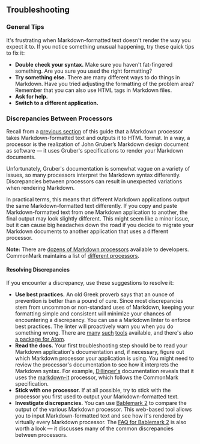 ## Troubleshooting



### General Tips

It's frustrating when Markdown-formatted text doesn't render the way you expect it to. If you notice something unusual happening, try these quick tips to fix it:

- **Double check your syntax.** Make sure you haven't fat-fingered something. Are you sure you used the right formatting? 
- **Try something else.** There are many different ways to do things in Markdown. Have you tried adjusting the formatting of the problem area? Remember that you can also use HTML tags in Markdown files.
- **Ask for help.**
- **Switch to a different application.**


### Discrepancies Between Processors

Recall from a [previous section](#how-does-it-work) of this guide that a Markdown processor takes Markdown-formatted text and outputs it to HTML format. In a way, a processor is the realization of John Gruber’s Markdown design document as software — it uses Gruber's specifications to render your Markdown documents.

Unfortunately, Gruber's documentation is somewhat vague on a variety of issues, so many processors interpret the Markdown syntax differently. Discrepancies between processors can result in unexpected variations when rendering Markdown.

In practical terms, this means that different Markdown applications output the same Markdown-formatted text differently. If you copy and paste Markdown-formatted text from one Markdown application to another, the final output may look slightly different. This might seem like a minor issue, but it can cause big headaches down the road if you decide to migrate your Markdown documents to another application that uses a different processor.

<div class="alert alert-info">
  <i class="fa fa-info-circle" aria-hidden="true"></i> <strong>Note:</strong> There are <a href="https://github.com/markdown/markdown.github.com/wiki/Implementations">dozens of Markdown processors</a> available to developers. CommonMark maintains a list of <a href="https://github.com/jgm/CommonMark/wiki/List-of-CommonMark-Implementations">different processors</a>.
</div>

#### Resolving Discrepancies

If you encounter a discrepancy, use these suggestions to resolve it:

- **Use best practices.** An old Greek proverb says that an ounce of prevention is better than a pound of cure. Since most discrepancies stem from uncommon or non-standard uses of Markdown, keeping your formatting simple and consistent will minimize your chances of encountering a discrepancy. You can use a Markdown linter to enforce best practices. The linter will proactively warn you when you do something wrong. There are [many](https://github.com/mivok/markdownlint) [such](https://github.com/DavidAnson/markdownlint) [tools](https://github.com/wooorm/remark-lint) available, and there's also [a package for Atom](https://atom.io/packages/linter-markdown).
- **Read the docs.** Your first troubleshooting step should be to read your Markdown application's documentation and, if necessary, figure out which Markdown processor your application is using. You might need to review the processor's documentation to see how it interprets the Markdown syntax. For example, [Dillinger's](https://dillinger.io) documentation reveals that it uses the [markdown-it](https://github.com/markdown-it/markdown-it) processor, which follows the CommonMark specification.
- **Stick with one processor.** If at all possible, try to stick with the processor you first used to output your Markdown-formatted text.
- **Investigate discrepancies.** You can use [Bablemark 2](http://johnmacfarlane.net/babelmark2) to compare the output of the various Markdown processor. This web-based tool allows you to input Markdown-formatted text and see how it's rendered by virtually every Markdown processor. The [FAQ for Bablemark 2](http://johnmacfarlane.net/babelmark2/faq.html) is also worth a look — it discusses many of the common discrepancies between processors.